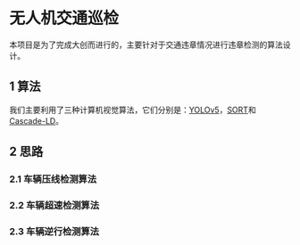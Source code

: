 # 无人机交通巡检

本项目是为了完成大创而进行的，主要针对于交通违章情况进行违章检测的算法设计。



## 1 算法

我们主要利用了三种计算机视觉算法，它们分别是：[YOLOv5](https://github.com/ultralytics/yolov5)，[SORT](https://github.com/abewley/sort)和[Cascade-LD](https://github.com/fabvio/Cascade-LD)。



## 2 思路

### 2.1 车辆压线检测算法



### 2.2 车辆超速检测算法



### 2.3 车辆逆行检测算法

